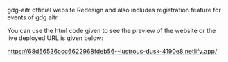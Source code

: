  gdg-aitr official website Redesign and also includes registration feature for events of gdg aitr


 
 You can use the html code given to see the preview of the website or the live deployed URL is given below:


https://68d56536ccc6622968fdeb56--lustrous-dusk-4190e8.netlify.app/
